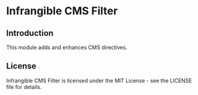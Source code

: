 # Infrangible CMS Filter

## Introduction

This module adds and enhances CMS directives.

## License

Infrangible CMS Filter is licensed under the MIT License - see the LICENSE file for details.

